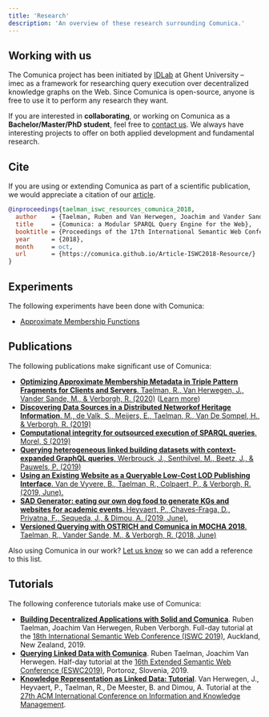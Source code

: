 ```yaml
---
title: 'Research'
description: 'An overview of these research surrounding Comunica.'
---
```


## Working with us

The Comunica project has been initiated by [IDLab](https://www.ugent.be/ea/idlab/en) at Ghent University – imec
as a framework for researching query execution over decentralized knowledge graphs on the Web.
Since Comunica is open-source, anyone is free to use it to perform any research they want.

If you are interested in **collaborating**, or working on Comunica as a **Bachelor/Master/PhD student**,
feel free to [contact us](ask/#email).
We always have interesting projects to offer on both applied development and fundamental research.

## Cite

If you are using or extending Comunica as part of a scientific publication,
we would appreciate a citation of our [article](https://comunica.github.io/Article-ISWC2018-Resource/).

```bibtex
@inproceedings{taelman_iswc_resources_comunica_2018,
  author    = {Taelman, Ruben and Van Herwegen, Joachim and Vander Sande, Miel and Verborgh, Ruben},
  title     = {Comunica: a Modular SPARQL Query Engine for the Web},
  booktitle = {Proceedings of the 17th International Semantic Web Conference},
  year      = {2018},
  month     = oct,
  url       = {https://comunica.github.io/Article-ISWC2018-Resource/}
}
```

## Experiments

The following experiments have been done with Comunica:

* [Approximate Membership Functions](/research/amf/)

## Publications

The following publications make significant use of Comunica:

* [**Optimizing Approximate Membership Metadata in Triple Pattern Fragments for Clients and Servers**. Taelman, R., Van Herwegen, J., Vander Sande, M., & Verborgh, R. (2020)](https://comunica.github.io/Article-SSWS2020-AMF/) ([Learn more](/research/amf/))
* [**Discovering Data Sources in a Distributed Networkof Heritage Information**.  M., de Valk, S., Meijers, E., Taelman, R., Van De Sompel, H., & Verborgh, R. (2019)](https://biblio.ugent.be/publication/8629105/file/8629106.pdf)
* [**Computational integrity for outsourced execution of SPARQL queries**. Morel, S (2019)](https://www.scriptiebank.be/sites/default/files/thesis/2019-10/main_0.pdf)
* [**Querying heterogeneous linked building datasets with context-expanded GraphQL queries**. Werbrouck, J., Senthilvel, M., Beetz, J., & Pauwels, P. (2019)](https://biblio.ugent.be/publication/8623179/file/8623180)
* [**Using an Existing Website as a Queryable Low-Cost LOD Publishing Interface**. Van de Vyvere, B., Taelman, R., Colpaert, P., & Verborgh, R. (2019, June).](https://link.springer.com/chapter/10.1007/978-3-030-32327-1_35)
* [**SAD Generator: eating our own dog food to generate KGs and websites for academic events**. Heyvaert, P., Chaves-Fraga, D., Priyatna, F., Sequeda, J., & Dimou, A. (2019, June).](https://link.springer.com/chapter/10.1007/978-3-030-32327-1_19)
* [**Versioned Querying with OSTRICH and Comunica in MOCHA 2018**. Taelman, R., Vander Sande, M., & Verborgh, R. (2018, June)](https://biblio.ugent.be/publication/8566999/file/8567001.pdf)

Also using Comunica in our work? [Let us know](ask/#email) so we can add a reference to this list.

## Tutorials

The following conference tutorials make use of Comunica:

* [**Building Decentralized Applications with Solid and Comunica**](https://comunica.github.io/Tutorial-ISWC2019-Solid-Comunica/). Ruben Taelman, Joachim Van Herwegen, Ruben Verborgh. Full-day tutorial at the [18th International Semantic Web Conference (ISWC 2019)](https://iswc2019.semanticweb.org), Auckland, New Zealand, 2019.
* [**Querying Linked Data with Comunica**](https://comunica.github.io/Tutorial-ESWC2019-Comunica/). Ruben Taelman, Joachim Van Herwegen. Half-day tutorial at the [16th Extended Semantic Web Conference (ESWC2019)](https://2019.eswc-conferences.org/), Portoroz, Slovenia, 2019.
* [**Knowledge Representation as Linked Data: Tutorial**](https://www.cikm2018.units.it/tutorial2.html). Van Herwegen, J., Heyvaert, P., Taelman, R., De Meester, B. and Dimou, A. Tutorial at the [27th ACM International Conference on Information and Knowledge Management](https://www.cikm2018.units.it/). 
